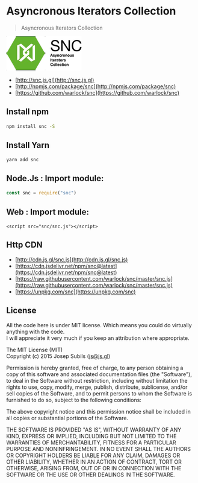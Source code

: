 # Asyncronous Iterators Collection

> Asyncronous Iterators Collection

![snc](../.gitbook/assets/snc.png)

* [http://snc.js.gl](http://snc.js.gl)
* [http://npmjs.com/package/snc](http://npmjs.com/package/snc)
* [https://github.com/warlock/snc](https://github.com/warlock/snc)

## Install npm

```bash
npm install snc -S
```

## Install Yarn

```text
yarn add snc
```

## Node.Js : Import module:

```javascript
const snc = require("snc")
```

## Web : Import module:

```markup
<script src="snc/snc.js"></script>
```

## Http CDN

* [http://cdn.js.gl/snc.js](http://cdn.js.gl/snc.js)
* [https://cdn.jsdelivr.net/npm/snc@latest](https://cdn.jsdelivr.net/npm/snc@latest)
* [https://raw.githubusercontent.com/warlock/snc/master/snc.js](https://raw.githubusercontent.com/warlock/snc/master/snc.js)
* [https://unpkg.com/snc](https://unpkg.com/snc)

## License

All the code here is under MIT license. Which means you could do virtually anything with the code.  
I will appreciate it very much if you keep an attribution where appropriate.

The MIT License \(MIT\)  
Copyright \(c\) 2015 Josep Subils \(js@js.gl\)

Permission is hereby granted, free of charge, to any person obtaining a copy of this software and associated documentation files \(the "Software"\), to deal in the Software without restriction, including without limitation the rights to use, copy, modify, merge, publish, distribute, sublicense, and/or sell copies of the Software, and to permit persons to whom the Software is furnished to do so, subject to the following conditions:

The above copyright notice and this permission notice shall be included in all copies or substantial portions of the Software.

THE SOFTWARE IS PROVIDED "AS IS", WITHOUT WARRANTY OF ANY KIND, EXPRESS OR IMPLIED, INCLUDING BUT NOT LIMITED TO THE WARRANTIES OF MERCHANTABILITY, FITNESS FOR A PARTICULAR PURPOSE AND NONINFRINGEMENT. IN NO EVENT SHALL THE AUTHORS OR COPYRIGHT HOLDERS BE LIABLE FOR ANY CLAIM, DAMAGES OR OTHER LIABILITY, WHETHER IN AN ACTION OF CONTRACT, TORT OR OTHERWISE, ARISING FROM, OUT OF OR IN CONNECTION WITH THE SOFTWARE OR THE USE OR OTHER DEALINGS IN THE SOFTWARE.

